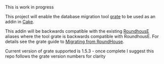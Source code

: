 This is work in progress

This project will enable the database migration tool [grate](https://erikbra.github.io/grate/) to be used as an addin in [Cake](https://cakebuild.net). 

This addin will be backwards compatible with the existing [RoundhousE](https://cakebuild.net/dsl/roundhouse/) aliases where the tool grate is backwards compatible with RoundhousE. For details see the grate guide to [Migrating from RoundHouse](https://erikbra.github.io/grate/migrating-from-roundhouse/).

Current version of grate supported is 1.5.3 - once complete I suggest this repo follows the grate version numbers for clarity